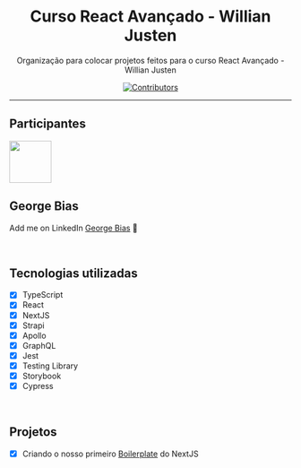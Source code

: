 <h1 align="center">
Curso React Avançado - Willian Justen
</h1>

<p align="center">Organização para colocar projetos feitos para o curso 
React Avançado - Willian Justen
</p>


<p align="center">
  <a href="https://github.com/rocketseat-content/youtube-clone-pinterest/graphs/contributors">
    <img src="https://img.shields.io/github/contributors/rocketseat-content/youtube-clone-pinterest?color=%236633cc&logoColor=%236633cc&style=flat" alt="Contributors">
  </a>
</p>

<hr>

## Participantes

[<img src="https://avatars3.githubusercontent.com/u/79818489?v=4" width="75px;"/>](https://github.com/gbias)

## George Bias <br/>
Add me on LinkedIn [George Bias](https://github.com/gbias) 🚀

<br/>

## Tecnologias utilizadas

- [x] TypeScript
- [x] React
- [x] NextJS
- [x] Strapi
- [x] Apollo
- [x] GraphQL
- [x] Jest
- [x] Testing Library
- [x] Storybook
- [x] Cypress

<br/>

## Projetos

- [x] Criando o nosso primeiro [Boilerplate](https://github.com/georgebias/boilerplate) do NextJS 